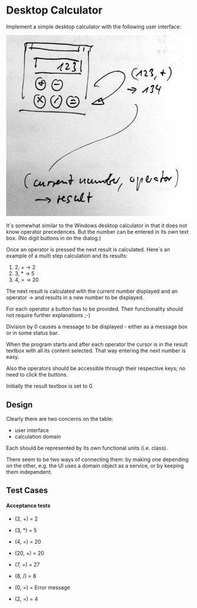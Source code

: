 # Desktop Calculator
Implement a simple desktop calculator with the following user interface:

![](images/desktop_calculator_ui_sketch.jpg)

It´s somewhat similar to the Windows desktop calculator in that it does not know operator precedences. But the number can be entered in its own text box. (No digit buttons in on the dialog.)

Once an operator is pressed the next result is calculated. Here´s an example of a multi step calculation and its results:

1. 2, + -> 2
1. 3, * -> 5
1. 4, = -> 20

The next result is calculated with the current number displayed and an operator -> and results in a new number to be displayed.

For each operator a button has to be provided. Their functionality should not require further explanations ;-)

Division by 0 causes a message to be displayed - either as a message box or in some status bar.

When the program starts and after each operator the cursor is in the result textbox with all its content selected. That way entering the next number is easy.

Also the operators should be accessible through their respective keys; no need to click the buttons.

Initially the result textbox is set to 0.

## Design
Clearly there are two concerns on the table:

* user interface
* calculation domain

Each should be represented by its own functional units (i.e. class).

There seem to be two ways of connecting them: by making one depending on the other, e.g. the UI uses a domain object as a service, or by keeping them independent.



## Test Cases

#### Acceptance tests

* (2, +) = 2
* (3, *) = 5
* (4, =) = 20
* (20, +) = 20
* (7, =) = 27

* (8, /) = 8
* (0, =) = Error message
* (2, =) = 4
